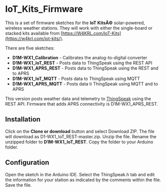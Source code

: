 # IoT_Kits_Firmware
This is a set of firmware sketches for the **IoT KitsÂ©** solar-powered, wireless weather stations. They will work with either the single-board or stacked kits available from [https://W4KRL.com/IoT-Kits](https://w4krl.com/iot-kits/).

There are five sketches:
- **D1M-WX1_Calibration** - Calibrates the analog-to-digital converter
- **D1M-WX1_IoT_REST** - Posts data to ThingSpeak using the REST API
- **D1M-WX1_APRS_REST** - Posts data to ThingSpeak using the REST and to APRS
- **D1M-WX1_IoT_MQTT** - Posts data to ThingSpeak using MQTT
- **D1M-WX1_APRS_MQTT** - Posts data ti ThingSpeak using MQTT and to APRS

This version posts weather data and telemetry to [ThingSpeak](http://www.thingspeak.com) using the REST API. Firmware that adds APRS connectivity is D1M-WX1_APRS_REST. 
## Installation
Click on the **Clone or download** button and select Download ZIP. The file will download as D1-WX1_IoT_REST-master.zip. Unzip the file. Rename the unzipped folder to **D1M-WX1_IoT_REST**. Copy the folder to your Arduino folder.
## Configuration
Open the sketch in the Arduino IDE. Select the ThingSpeak.h tab and edit the information for your station as indicated by the comments within the file. Save the file.

